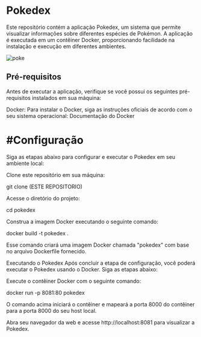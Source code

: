 # Pokedex
Este repositório contém a aplicação Pokedex, um sistema que permite visualizar informações sobre diferentes espécies de Pokémon. A aplicação é executada em um contêiner Docker, proporcionando facilidade na instalação e execução em diferentes ambientes.

![poke](https://github.com/DKFAEL/pokedex/assets/113553773/43b37479-8d1e-424d-8673-fb92a7441efe)


## Pré-requisitos
Antes de executar a aplicação, verifique se você possui os seguintes pré-requisitos instalados em sua máquina:

Docker: Para instalar o Docker, siga as instruções oficiais de acordo com o seu sistema operacional: Documentação do Docker

# #Configuração
Siga as etapas abaixo para configurar e executar o Pokedex em seu ambiente local:

Clone este repositório em sua máquina:

git clone (ESTE REPOSITORIO)

Acesse o diretório do projeto:

cd pokedex

Construa a imagem Docker executando o seguinte comando:

docker build -t pokedex .

Esse comando criará uma imagem Docker chamada "pokedex" com base no arquivo Dockerfile fornecido.

Executando o Pokedex
Após concluir a etapa de configuração, você poderá executar o Pokedex usando o Docker. Siga as etapas abaixo:

Execute o contêiner Docker com o seguinte comando:

docker run -p 8081:80 pokedex

O comando acima iniciará o contêiner e mapeará a porta 8000 do contêiner para a porta 8000 do seu host local.

Abra seu navegador da web e acesse http://localhost:8081 para visualizar a Pokedex.
